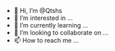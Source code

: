 - 👋 Hi, I’m @Qtshs
- 👀 I’m interested in ...
- 🌱 I’m currently learning ...
- 💞️ I’m looking to collaborate on ...
- 📫 How to reach me ...

<!---
Qtshs/Qtshs is a ✨ special ✨ repository because its `README.md` (this file) appears on your GitHub profile.
You can click the Preview link to take a look at your changes.
--->
